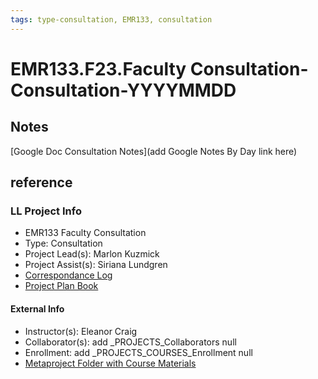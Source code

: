 ```yaml
---
tags: type-consultation, EMR133, consultation
---
```

# EMR133.F23.Faculty Consultation-Consultation-YYYYMMDD

## Notes
[Google Doc Consultation Notes](add Google Notes By Day link here)

## reference
### LL Project Info
* EMR133 Faculty Consultation
* Type: Consultation
* Project Lead(s): Marlon Kuzmick
* Project Assist(s): Siriana Lundgren
* [Correspondance Log](https://drive.google.com/drive/folders/1AFyLRJjW9M5_Wjm_7EvsAGRVhJ8NPkGD?usp=drive_link)
* [Project Plan Book](https://hackmd.io/@ll-23-24/BysValBCn)

#### External Info
* Instructor(s): Eleanor Craig
* Collaborator(s): add _PROJECTS_Collaborators null
* Enrollment: add _PROJECTS_COURSES_Enrollment null
* [Metaproject Folder with Course Materials](https://drive.google.com/drive/folders/1DZ3eyuJwVUXklSUHZCvqoDGBdUK__2X4)
